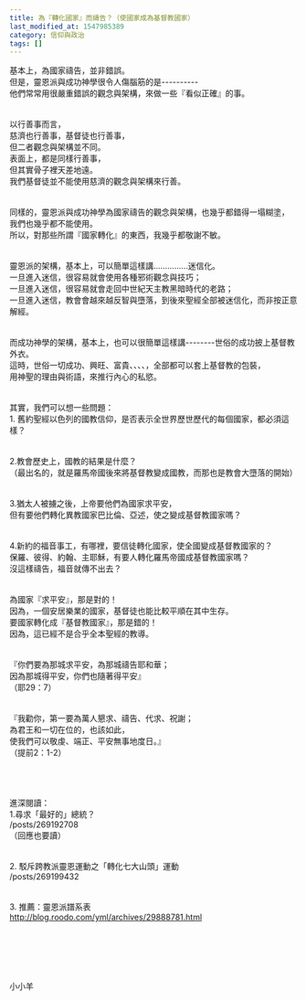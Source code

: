 ```yaml
---
title: 為『轉化國家』而禱告？（使國家成為基督教國家）
last_modified_at: 1547985389
category: 信仰與政治
tags: []
---
```


基本上，為國家禱告，並非錯誤。<br>但是，靈恩派與成功神學很令人傷腦筋的是----------<br>他們常常用很嚴重錯誤的觀念與架構，來做一些『看似正確』的事。<br><!--more--> <br><br>以行善事而言，<br>慈濟也行善事，基督徒也行善事，<br>但二者觀念與架構並不同。<br>表面上，都是同樣行善事，<br>但其實骨子裡天差地遠。<br>我們基督徒並不能使用慈濟的觀念與架構來行善。<br> <br><br>同樣的，靈恩派與成功神學為國家禱告的觀念與架構，也幾乎都錯得一塌糊塗，<br>我們也幾乎都不能使用。<br>所以，對那些所謂『國家轉化』的東西，我幾乎都敬謝不敏。<br> <br><br>靈恩派的架構，基本上，可以簡單這樣講……………迷信化。<br>一旦進入迷信，很容易就會使用各種邪術觀念與技巧；<br>一旦進入迷信，很容易就會走回中世紀天主教黑暗時代的老路；<br>一旦進入迷信，教會會越來越反智與墮落，到後來聖經全部被迷信化，而非按正意解經。<br><br><br>而成功神學的架構，基本上，也可以很簡單這樣講--------世俗的成功披上基督教外衣。<br>這時，世俗一切成功、興旺、富貴、、、、，全部都可以套上基督教的包裝，<br>用神聖的理由與術語，來推行內心的私慾。<br><br><br>其實，我們可以想一些問題：<br>1.	舊約聖經以色列的國教信仰，是否表示全世界歷世歷代的每個國家，都必須這樣？<br><br><br>2.教會歷史上，國教的結果是什麼？<br>（最出名的，就是羅馬帝國後來將基督教變成國教，而那也是教會大墮落的開始）<br><br><br>3.猶太人被擄之後，上帝要他們為國家求平安，<br>但有要他們轉化異教國家巴比倫、亞述，使之變成基督教國家嗎？<br><br><br>4.新約的福音事工，有哪裡，要信徒轉化國家，使全國變成基督教國家的？<br>保羅、彼得、約翰、主耶穌，有要人轉化羅馬帝國成基督教國家嗎？<br>沒這樣禱告，福音就傳不出去？<br> <br><br>為國家『求平安』，那是對的！<br>因為，一個安居樂業的國家，基督徒也能比較平順在其中生存。<br>要國家轉化成『基督教國家』，那是錯的！<br>因為，這已經不是合乎全本聖經的教導。<br><br><br>『你們要為那城求平安，為那城禱告耶和華；<br>因為那城得平安，你們也隨著得平安』<br>（耶29：7）<br><br><br>『我勸你，第一要為萬人懇求、禱告、代求、祝謝；<br>為君王和一切在位的，也該如此，<br>使我們可以敬虔、端正、平安無事地度日。』<br>（提前2：1-2）<br> <br><br><br><br>進深閱讀：<br>1.尋求「最好的」總統？ <br>/posts/269192708<br>（回應也要讀）<br><br><br>2.	駁斥跨教派靈恩運動之「轉化七大山頭」運動<br>/posts/269199432<br><br><br>3.	推薦：靈恩派譜系表<br>http://blog.roodo.com/yml/archives/29888781.html<br><br><br><br><br><br><br>小小羊<br><br><br><br><br><br>
